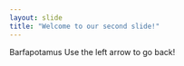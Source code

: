 ```yaml
---
layout: slide
title: "Welcome to our second slide!"
---
```

Barfapotamus
Use the left arrow to go back!
